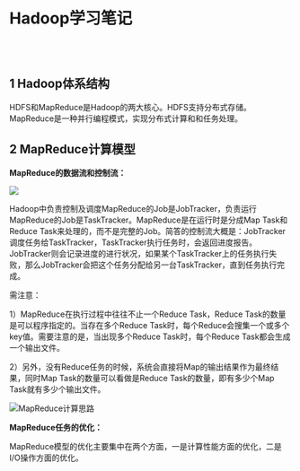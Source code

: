 # Hadoop学习笔记

<br>
<br>

## 1 Hadoop体系结构

HDFS和MapReduce是Hadoop的两大核心。HDFS支持分布式存储。MapReduce是一种并行编程模式，实现分布式计算和和任务处理。

## 2 MapReduce计算模型

**MapReduce的数据流和控制流：**

![](https://upload-images.jianshu.io/upload_images/10947003-f523d300eb374b7a.jpg?imageMogr2/auto-orient/strip%7CimageView2/2/w/800)

Hadoop中负责控制及调度MapReduce的Job是JobTracker，负责运行MapReduce的Job是TaskTracker。MapReduce是在运行时是分成Map Task和Reduce Task来处理的，而不是完整的Job。简答的控制流大概是：JobTracker 调度任务给TaskTracker，TaskTracker执行任务时，会返回进度报告。JobTracker则会记录进度的进行状况，如果某个TaskTracker上的任务执行失败，那么JobTracker会把这个任务分配给另一台TaskTracker，直到任务执行完成。

需注意：

1）MapReduce在执行过程中往往不止一个Reduce Task，Reduce Task的数量是可以程序指定的。当存在多个Reduce Task时，每个Reduce会搜集一个或多个key值。需要注意的是，当出现多个Reduce Task时，每个Reduce Task都会生成一个输出文件。

2）另外，没有Reduce任务的时候，系统会直接将Map的输出结果作为最终结果，同时Map Task的数量可以看做是Reduce Task的数量，即有多少个Map Task就有多少个输出文件。

![MapReduce计算思路](https://upload-images.jianshu.io/upload_images/10947003-99715d6e93450054.jpg?imageMogr2/auto-orient/strip%7CimageView2/2/w/800)


**MapReduce任务的优化：**

MapReduce模型的优化主要集中在两个方面，一是计算性能方面的优化，二是I/O操作方面的优化。


